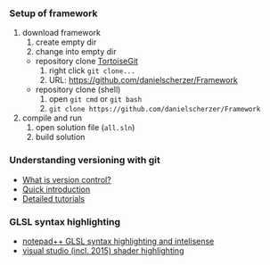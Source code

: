 ### Setup of framework
1. download framework
	1. create empty dir
	1. change into empty dir
	+ repository clone [TortoiseGit](https://tortoisegit.org/)
		1. right click `git clone...`
		1. URL: https://github.com/danielscherzer/Framework
	+ repository clone (shell)
		1. open `git cmd` or `git bash`
		1. `git clone https://github.com/danielscherzer/Framework`
1. compile and run
	1. open solution file (`all.sln`)
	1. build solution

### Understanding versioning with git
+ [What is version control?](https://de.atlassian.com/git/tutorials/what-is-version-control)
+ [Quick introduction](https://rogerdudler.github.io/git-guide/index.de.html)
+ [Detailed tutorials](https://de.atlassian.com/git/tutorials/)

### GLSL syntax highlighting
+ [notepad++ GLSL syntax highlighting and intelisense](/glslExtensions/notepadpp)
+ [visual studio (incl. 2015) shader highlighting](http://www.horsedrawngames.com/shader-syntax-highlighting-in-visual-studio-2013/)

